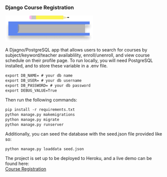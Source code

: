 ### Django Course Registration  
![Alt text](registration/static/courses/logo.png?raw=true)

A Djagno/PostgreSQL app that allows users to search for courses by subject/keyword/teacher availablility, enroll/unenroll, and view course schedule on their profile page. To run locally, you will need PostgreSQL installed, and to store these variable in a .env file.  

```
export DB_NAME= # your db name
export DB_USER= # your db username
export DB_PASSWORD= # your db password
export DEBUG_VALUE=True
```
Then run the following commands:
```
pip install -r requirements.txt
python manage.py makemigrations
python manage.py migrate
python manage.py runserver
```
Additionally, you can seed the database with the seed.json file provided like so:
```
python manage.py loaddata seed.json
```
The project is set up to be deployed to Heroku, and a live demo can be found here:  
[Course Registration](https://fierce-wave-09727.herokuapp.com/)